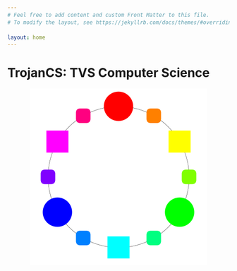 ```yaml
---
# Feel free to add content and custom Front Matter to this file.
# To modify the layout, see https://jekyllrb.com/docs/themes/#overriding-theme-defaults

layout: home
---
```

# TrojanCS: TVS Computer Science

<center><img width="400" src="/assets/images/top.png"></center>
